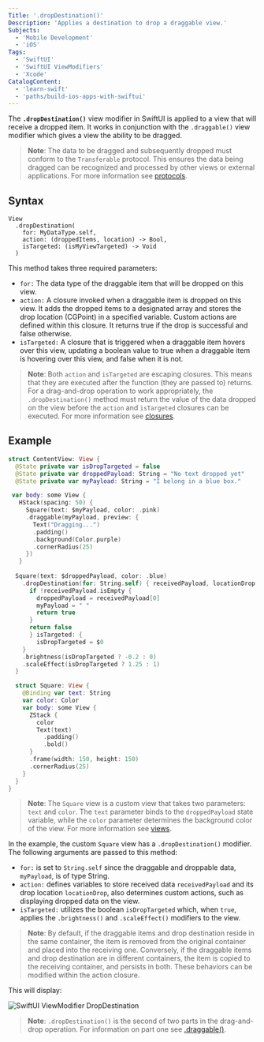 ```yaml
---
Title: '.dropDestination()'
Description: 'Applies a destination to drop a draggable view.'
Subjects:
  - 'Mobile Development'
  - 'iOS'
Tags:
  - 'SwiftUI'
  - 'SwiftUI ViewModifiers'
  - 'Xcode'
CatalogContent:
  - 'learn-swift'
  - 'paths/build-ios-apps-with-swiftui'
---
```


The **`.dropDestination()`** view modifier in SwiftUI is applied to a view that will receive a dropped item. It works in conjunction with the `.draggable()` view modifier which gives a view the ability to be dragged.

> **Note**: The data to be dragged and subsequently dropped must conform to the `Transferable` protocol. This ensures the data being dragged can be recognized and processed by other views or external applications. For more information see [protocols](https://www.codecademy.com/resources/docs/swift/protocols).

## Syntax

```pseudo
View
  .dropDestination(
    for: MyDataType.self,
    action: (droppedItems, location) -> Bool,
    isTargeted: (isMyViewTargeted) -> Void
  )
```

This method takes three required parameters:

- `for:` The data type of the draggable item that will be dropped on this view.
- `action:` A closure invoked when a draggable item is dropped on this view. It adds the dropped items to a designated array and stores the drop location (CGPoint) in a specified variable. Custom actions are defined within this closure. It returns true if the drop is successful and false otherwise.
- `isTargeted:` A closure that is triggered when a draggable item hovers over this view, updating a boolean value to true when a draggable item is hovering over this view, and false when it is not.

> **Note**: Both `action` and `isTargeted` are escaping closures. This means that they are executed after the function (they are passed to)  returns. For a drag-and-drop operation to work appropriately, the `.dropDestination()` method must return the value of the data dropped on the view before the `action` and `isTargeted` closures can be executed. For more information see [closures](https://www.codecademy.com/resources/docs/swift/closures).

## Example

```swift
struct ContentView: View {
  @State private var isDropTargeted = false
  @State private var droppedPayload: String = "No text dropped yet"
  @State private var myPayload: String = "I belong in a blue box."

 var body: some View {
   HStack(spacing: 50) {
     Square(text: $myPayload, color: .pink)
     .draggable(myPayload, preview: {
       Text("Dragging...")
       .padding()
       .background(Color.purple)
       .cornerRadius(25)
     })
   }
  
  Square(text: $droppedPayload, color: .blue)
    .dropDestination(for: String.self) { receivedPayload, locationDrop in
      if !receivedPayload.isEmpty {
        droppedPayload = receivedPayload[0]
        myPayload = " "
        return true
      }
      return false
      } isTargeted: {
        isDropTargeted = $0
    }
    .brightness(isDropTargeted ? -0.2 : 0)
    .scaleEffect(isDropTargeted ? 1.25 : 1)
  }

  struct Square: View {
    @Binding var text: String
    var color: Color
    var body: some View {
      ZStack {
        color
        Text(text)
          .padding()
          .bold()
      }
      .frame(width: 150, height: 150)
      .cornerRadius(25)
    }
  }
}
```

> **Note**: The `Square` view is a custom view that takes two parameters: `text` and `color`. The `text` parameter binds to the `droppedPayload` state variable, while the `color` parameter determines the background color of the view. For more information see [views](https://www.codecademy.com/resources/docs/swiftui/views).

In the example, the custom `Square` view has a `.dropDestination()` modifier. The following arguments are passed to this method:

- `for:` is set to `String.self` since the draggable and droppable data, `myPayload`, is of type String.
- `action:` defines variables to store received data `receivedPayload` and its drop location `locationDrop`, also determines custom actions, such as displaying dropped data on the view.
- `isTargeted:` utilizes the boolean `isDropTargeted` which, when `true`, applies the `.brightness()` and `.scaleEffect()` modifiers to the view.

> **Note**: By default, if the draggable items and drop destination reside in the same container, the item is removed from the original container and placed into the receiving one. Conversely, if the draggable items and drop destination are in different containers, the item is copied to the receiving container, and persists in both. These behaviors can be modified within the action closure.

This will display:

![SwiftUI ViewModifier DropDestination](https://raw.githubusercontent.com/Codecademy/docs/main/media/swiftui-viewmodifier-dropDestination.gif)

> **Note**: `.dropDestination()` is the second of two parts in the drag-and-drop operation. For information on part one see [.draggable()](https://www.codecademy.com/resources/docs/swiftui/viewmodifier/draggable).
